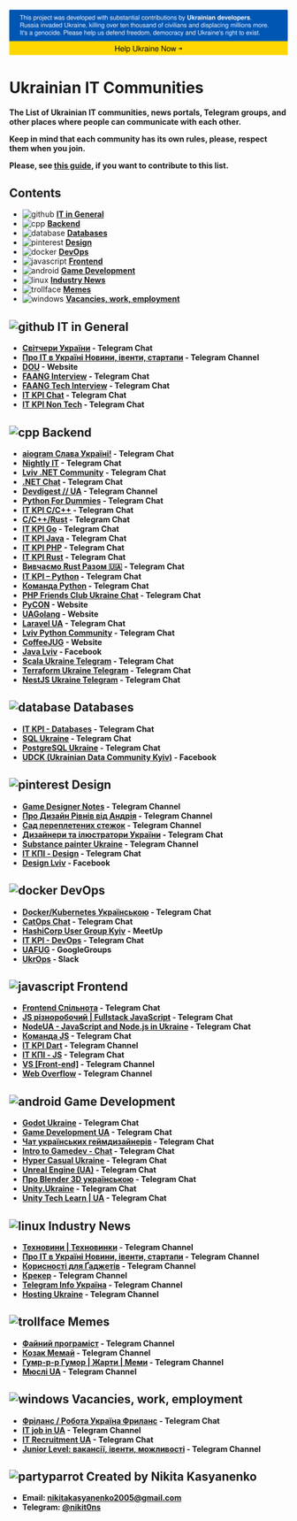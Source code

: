 [![Stand With Ukraine](https://raw.githubusercontent.com/vshymanskyy/StandWithUkraine/main/banner-direct.svg)](https://stand-with-ukraine.pp.ua/)

# Ukrainian IT Communities

**The List of Ukrainian IT communities, news portals, Telegram groups, and other places where people can communicate with each other.**

**Keep in mind that each community has its own rules, please, respect them when you join.**

**Please, see [this guide](https://github.com/nikit0ns/Ukrainian_IT_Communities/blob/master/CONTRIBUTING.md), if you want to contribute to this list.**

## Contents

- <img src="https://github.com/buildkite/emojis/blob/main/img-buildkite-64/github.png" width="20" height="20" alt="github"/> **[IT in General](#-it-in-general)**
- <img src="https://github.com/buildkite/emojis/blob/main/img-buildkite-64/cpp.png" width="20" height="20" alt="cpp"/> **[Backend](#-backend)**
- <img src="https://github.com/buildkite/emojis/blob/main/img-buildkite-64/database.png" width="20" height="20" alt="database"/> **[Databases](#-databases)**
- <img src="https://github.com/buildkite/emojis/blob/main/img-buildkite-64/pinterest.png" width="20" height="20" alt="pinterest"/> **[Design](#-design)**
- <img src="https://github.com/buildkite/emojis/blob/main/img-buildkite-64/docker.png" width="20" height="20" alt="docker"/> **[DevOps](#-devops)**
- <img src="https://github.com/buildkite/emojis/blob/main/img-buildkite-64/javascript.png" width="20" height="20" alt="javascript"/> **[Frontend](#-frontend)**
- <img src="https://github.com/buildkite/emojis/blob/main/img-buildkite-64/android.png" width="20" height="20" alt="android"/> **[Game Development](#-game-development)**
- <img src="https://github.com/buildkite/emojis/blob/main/img-buildkite-64/linux.png" width="20" height="20" alt="linux"/> **[Industry News](#-industry-news)**
- <img src="https://github.com/buildkite/emojis/blob/main/img-buildkite-64/trollface.png" width="20" height="20" alt="trollface"/> **[Memes](#-memes)**
- <img src="https://github.com/buildkite/emojis/blob/main/img-buildkite-64/windows.png" width="20" height="20" alt="windows"/> **[Vacancies, work, employment](#-vacancies-work-employment)**

## <img src="https://github.com/buildkite/emojis/blob/main/img-buildkite-64/github.png" width="20" height="20" alt="github"/> IT in General

- **[Світчери України](https://t.me/it_switchers_ukraine) - Telegram Chat**
- **[Про IT в Україні Новини, івенти, стартапи](https://t.me/uatech_info) - Telegram Channel**
- **[DOU](https://dou.ua/) - Website** 
- **[FAANG Interview](https://t.me/FaangInterview) - Telegram Chat** 
- **[FAANG Tech Interview](https://t.me/FaangTechInterview) - Telegram Chat** 
- **[IT KPI Chat](https://t.me/itkpi_flood) - Telegram Chat**
- **[IT KPI Non Tech](https://t.me/itkpi_non_tech) - Telegram Chat** 

## <img src="https://github.com/buildkite/emojis/blob/main/img-buildkite-64/cpp.png" width="20" height="20" alt="cpp"/> Backend

- **[aiogram Слава Україні!](https://t.me/aiogramua) - Telegram Chat**
- **[Nightly IT](https://t.me/itcrowdua) - Telegram Chat** 
- **[Lviv .NET Community](https://t.me/lvivdotnet) - Telegram Chat**
- **[.NET Chat](https://t.me/dotnet_chat) - Telegram Chat**
- **[Devdigest // UA](https://t.me/devdigest_ua) - Telegram Channel**
- **[Python For Dummies](https://t.me/python_for_dummies) - Telegram Chat** 
- **[IT KPI C/C++](https://t.me/itkpi_cpp) - Telegram Chat**
- **[C/C++/Rust](https://t.me/cplusplusua) - Telegram Chat**
- **[IT KPI Go](https://t.me/itkpi_go) - Telegram Chat**
- **[IT KPI Java](https://t.me/itkpi_java) - Telegram Chat** 
- **[IT KPI PHP](https://t.me/itkpi_php) - Telegram Chat**
- **[IT KPI Rust](https://t.me/itkpi_rust) - Telegram Chat**
- **[Вивчаємо Rust Разом 🇺🇦](https://t.me/rustlang_ua) - Telegram Chat**
- **[IT KPI – Python](https://t.me/itkpi_python) - Telegram Chat**
- **[Команда Python](https://t.me/chatpythonua) - Telegram Chat**
- **[PHP Friends Club Ukraine Chat](https://t.me/phpfriendsclub_chat) - Telegram Chat**
- **[PyCON](https://www.meetup.com/uapycon/) - Website**
- **[UAGolang](https://www.meetup.com/uagolang/) - Website**
- **[Laravel UA](https://t.me/laravel_ua) - Telegram Chat**
- **[Lviv Python Community](https://t.me/lviv_python_community) - Telegram Chat** 
- **[CoffeeJUG](https://www.coffeejug.org/) - Website**
- **[Java Lviv](https://www.facebook.com/groups/jug.lviv/) - Facebook**
- **[Scala Ukraine Telegram](https://t.me/scala_ukraine) - Telegram Chat**
- **[Terraform Ukraine Telegram](https://t.me/terraform_ukraine) - Telegram Chat**
- **[NestJS Ukraine Telegram](https://t.me/nest_ukraine) - Telegram Chat** 

## <img src="https://github.com/buildkite/emojis/blob/main/img-buildkite-64/database.png" width="20" height="20" alt="database"/> Databases

- **[IT KPI - Databases](https://t.me/itkpi_db) - Telegram Chat**
- **[SQL Ukraine](https://t.me/sql_ua) - Telegram Chat** 
- **[PostgreSQL Ukraine](https://t.me/PostgresUkraine) - Telegram Chat**
- **[UDCK (Ukrainian Data Community Kyiv)](https://www.facebook.com/groups/kssug/) - Facebook**

## <img src="https://github.com/buildkite/emojis/blob/main/img-buildkite-64/pinterest.png" width="20" height="20" alt="pinterest"/> Design

- **[Game Designer Notes](https://t.me/GameDesigner_Notes) - Telegram Channel**
- **[Про Дизайн Рівнів від Андрія](https://t.me/ualeveldesign) - Telegram Channel**
- **[Сад переплетених стежок](https://t.me/garden_of_forking_paths) - Telegram Channel**
- **[Дизайнери та ілюстратори України](https://t.me/illustukr) - Telegram Chat**
- **[Substance painter Ukraine](https://t.me/SP_Ukraine) - Telegram Channel**
- **[ІТ КПІ - Design](https://t.me/itkpi_design) - Telegram Chat**
- **[Design Lviv](https://www.facebook.com/groups/272786659415583) - Facebook**

## <img src="https://github.com/buildkite/emojis/blob/main/img-buildkite-64/docker.png" width="20" height="20" alt="docker"/> DevOps

- **[Docker/Kubernetes Українською](https://t.me/k8s_ua) - Telegram Chat**
- **[CatOps Chat](https://t.me/catops_chat) - Telegram Chat**
- **[HashiCorp User Group Kyiv](https://www.meetup.com/Kyiv-HashiCorp-User-Group/) - MeetUp**
- **[IT KPI - DevOps](https://t.me/itkpi_devops) - Telegram Chat**
- **[UAFUG](https://groups.google.com/g/uafug) - GoogleGroups**
- **[UkrOps](https://ukrops.club/) - Slack**

## <img src="https://github.com/buildkite/emojis/blob/main/img-buildkite-64/javascript.png" width="20" height="20" alt="javascript"/> Frontend

- **[Frontend Спільнота](https://t.me/frontend_community_ua) - Telegram Chat**
- **[JS різноробочий | Fullstack JavaScript](https://t.me/fullstack_devs) - Telegram Chat**
- **[NodeUA - JavaScript and Node.js in Ukraine](https://t.me/nodeua) - Telegram Chat**
- **[Команда JS](https://t.me/chatjsua) - Telegram Chat**
- **[IT KPI Dart](https://t.me/dart_itkpi) - Telegram Channel**
- **[ІТ КПІ - JS](https://t.me/itkpi_js) - Telegram Chat**
- **[VS [Front-end]](https://t.me/VS_FRONTEND) - Telegram Channel**
- **[Web Overflow](https://t.me/web_overflow) - Telegram Channel**

## <img src="https://github.com/buildkite/emojis/blob/main/img-buildkite-64/android.png" width="20" height="20" alt="android"/> Game Development

- **[Godot Ukraine](https://t.me/GodotUkraine) - Telegram Chat**
- **[Game Development UA](https://t.me/gamedevua) - Telegram Chat**
- **[Чат українських геймдизайнерів](https://t.me/gamedesignUA_chat) - Telegram Chat**
- **[Intro to Gamedev - Chat](https://t.me/kpigamedev_chat) - Telegram Chat**
- **[Hyper Casual Ukraine](https://t.me/HyperCasualUkraine) - Telegram Chat**
- **[Unreal Engine (UA)](https://t.me/ua_ue) - Telegram Chat**
- **[Про Blender 3D українською](https://t.me/blender_ua) - Telegram Chat**
- **[Unity.Ukraine](https://t.me/unity_ukraine) - Telegram Chat**
- **[Unity Tech Learn | UA](https://t.me/unity_tech_learn) - Telegram Chat**

## <img src="https://github.com/buildkite/emojis/blob/main/img-buildkite-64/linux.png" width="20" height="20" alt="linux"/> Industry News

- **[Техновини | Техновинки](https://t.me/technews_ua) - Telegram Channel**
- **[Про IT в Україні Новини, івенти, стартапи](https://t.me/uatech_info) - Telegram Channel**
- **[Корисності для Ґаджетів](https://t.me/korysnosti) - Telegram Channel**
- **[Крекер](https://t.me/cracker_ua) - Telegram Channel**
- **[Telegram Info Україна](https://t.me/tginfouk) - Telegram Channel**
- **[Hosting Ukraine](https://t.me/ukrainecomua) - Telegram Channel**

## <img src="https://github.com/buildkite/emojis/blob/main/img-buildkite-64/trollface.png" width="20" height="20" alt="trollface"/> Memes

- **[Файний програміст](https://t.me/+CdT9UzL76dM0MTdi) - Telegram Channel**
- **[Козак Мемай](https://t.me/kozakmem) - Telegram Channel**
- **[Гумр-р-р Гумор | Жарти | Меми](https://t.me/fun_ua) - Telegram Channel**
- **[Мюслі UA](https://t.me/MiusliUA) - Telegram Channel**

## <img src="https://github.com/buildkite/emojis/blob/main/img-buildkite-64/windows.png" width="20" height="20" alt="windows"/> Vacancies, work, employment

- **[Фріланс / Робота Україна Фриланс](https://t.me/any_work_ua) - Telegram Chat**
- **[IT job in UA](https://t.me/jobinit) - Telegram Channel**
- **[IT Recruitment UA](https://t.me/itrecruit_ua) - Telegram Chat**
- **[Junior Level: вакансії, івенти, можливості](https://t.me/+_4OZTSkAl3xhYTk6) - Telegram Channel**

## <img src="https://github.com/buildkite/emojis/blob/main/img-buildkite-64/partyparrot.gif" width="20" height="20" alt="partyparrot"/> Created by Nikita Kasyanenko

- **Email: nikitakasyanenko2005@gmail.com**
- **Telegram: [@nikit0ns](https://t.me/nikit0ns)**
